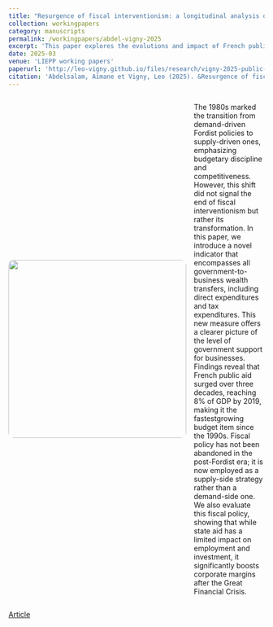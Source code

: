 ```yaml
---
title: "Resurgence of fiscal interventionism: a longitudinal analysis of public aid to businesses in France since 1949"
collection: workingpapers
category: manuscripts
permalink: /workingpapers/abdel-vigny-2025
excerpt: 'This paper explores the evolutions and impact of French public aid.'
date: 2025-03
venue: 'LIEPP working papers'
paperurl: 'http://leo-vigny.github.io/files/research/vigny-2025-public-aid.pdf'
citation: 'Abdelsalam, Aïmane et Vigny, Leo (2025). &Resurgence of fiscal interventionism: a longitudinal analysis of public aid to businesses in France since 1949.&quot; <i>LIEPP working papers 1</i>. 177.'
---
```



<div style="display: flex; align-items: center;">
  <img src="https://leo-vigny.github.io/images/pic_aid_wp.png" style="width: 350px; border-radius: 10px; margin-right: 15px;">
  <div>
    <p>The 1980s marked the transition from demand-driven Fordist policies to supply-driven ones, emphasizing budgetary discipline and competitiveness. However, this shift did not signal the end of fiscal interventionism but rather its transformation. In this paper, we introduce a novel indicator that encompasses all government-to-business wealth transfers, including direct expenditures and tax expenditures. This new measure offers a clearer picture of the level of government support for businesses. Findings reveal that French public aid surged over three decades, reaching 8% of GDP by 2019, making it the fastestgrowing budget item since the 1990s. Fiscal policy has not been abandoned in the post-Fordist era; it is now employed as a supply-side strategy rather than a demand-side one. We also evaluate this fiscal policy, showing that while state aid has a limited impact on employment and investment, it significantly boosts corporate margins after the Great Financial Crisis.</p>
  </div>
</div>

[Article](http://leo-vigny.github.io/files/research/vigny-2025-public-aid.pdf)
